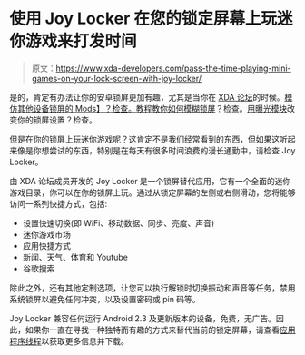 # 使用 Joy Locker 在您的锁定屏幕上玩迷你游戏来打发时间

> 原文：<https://www.xda-developers.com/pass-the-time-playing-mini-games-on-your-lock-screen-with-joy-locker/>

是的，肯定有办法让你的安卓锁屏更加有趣，尤其是当你在 [XDA 论坛](http://forum.xda-developers.com)的时候。[模仿其他设备锁屏的 Mods】？检查。](http://www.xda-developers.com/android/blackberry-10-style-lock-screen-mod-for-ics-and-jb-roms/)[教程教你如何模糊锁屏](http://www.xda-developers.com/android/blur-the-lock-screen-on-your-samsung-galaxy-s-advance/)？检查。[用曝光模块](http://www.xda-developers.com/android/maximize-lock-screen-widgets-with-xposed-module/)改变你的锁屏设置？检查。

但是在你的锁屏上玩迷你游戏呢？这肯定不是我们经常看到的东西，但如果这听起来像是你想尝试的东西，特别是在每天有很多时间浪费的漫长通勤中，请检查 Joy Locker。

由 XDA 论坛成员开发的 Joy Locker 是一个锁屏替代应用，它有一个全面的迷你游戏目录，你可以在你的锁屏上玩。通过从锁定屏幕的左侧或右侧滑动，您将能够访问一系列快捷方式，包括:

*   设置快速切换(即 WiFi、移动数据、同步、亮度、声音)
*   迷你游戏市场
*   应用快捷方式
*   新闻、天气、体育和 Youtube
*   谷歌搜索

除此之外，还有其他定制选项，让您可以执行解锁时切换振动和声音等任务，禁用系统锁屏以避免任何冲突，以及设置密码或 pin 码等。

Joy Locker 兼容任何运行 Android 2.3 及更新版本的设备，免费，无广告。因此，如果你一直在寻找一种独特而有趣的方式来替代当前的锁定屏幕，请查看[应用程序线程](http://forum.xda-developers.com/showthread.php?t=2641858)以获取更多信息并下载。